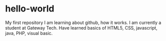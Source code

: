 # hello-world
My first  repository
I am learning about github, how it works. I am currently a student at Gateway Tech.
Have learned basics of HTML5, CSS, javascript, java, PHP, visual basic.
